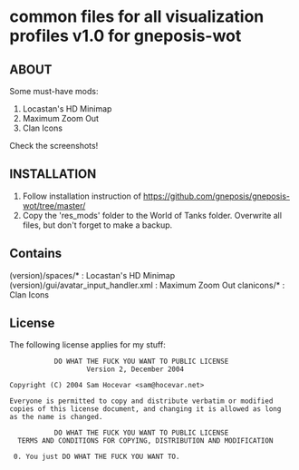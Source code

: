 common files for all visualization profiles v1.0 for gneposis-wot
=================================================================

ABOUT
-----

Some must-have mods:

1. Locastan's HD Minimap
2. Maximum Zoom Out
3. Clan Icons

Check the screenshots!

INSTALLATION
------------
1. Follow installation instruction of <https://github.com/gneposis/gneposis-wot/tree/master/>
2. Copy the 'res_mods' folder to the World of Tanks folder. Overwrite all files, but don't forget to make a backup.

Contains
--------
(version)/spaces/* : Locastan's HD Minimap
(version)/gui/avatar_input_handler.xml : Maximum Zoom Out
clanicons/* : Clan Icons

License
-------
The following license applies for my stuff:

               DO WHAT THE FUCK YOU WANT TO PUBLIC LICENSE
                       Version 2, December 2004
   
    Copyright (C) 2004 Sam Hocevar <sam@hocevar.net>
   
    Everyone is permitted to copy and distribute verbatim or modified
    copies of this license document, and changing it is allowed as long
    as the name is changed.
   
               DO WHAT THE FUCK YOU WANT TO PUBLIC LICENSE
      TERMS AND CONDITIONS FOR COPYING, DISTRIBUTION AND MODIFICATION
   
     0. You just DO WHAT THE FUCK YOU WANT TO. 